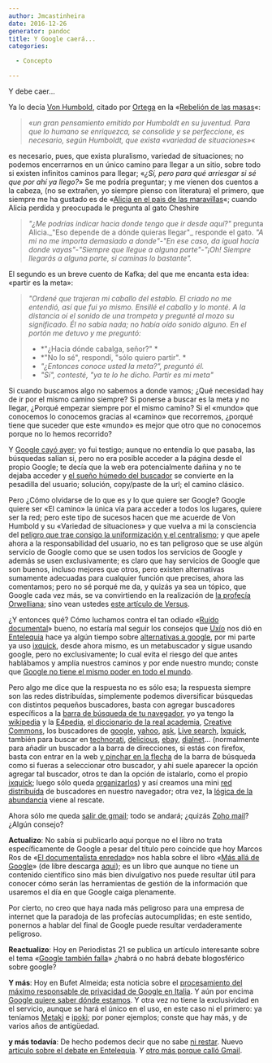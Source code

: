 ```yaml
---
author: Jmcastinheira
date: 2016-12-26
generator: pandoc
title: Y Google caerá...
categories:

  - Concepto

---
```




Y debe caer...

Ya lo decía [Von
Humbold](http://es.wikipedia.org/wiki/Wilhelm_von_Humboldt), citado por
[Ortega](http://es.wikipedia.org/wiki/Jos%C3%A9_Ortega_y_Gasset) en la
«[Rebelión de las
masas](http://www.laeditorialvirtual.com.ar/Pages/Ortega_y_Gasset/Ortega_LaRebelionDeLasMasas01.htm)«:

> «*un gran pensamiento emitido por Humboldt en su juventud. Para que lo
> humano se enriquezca, se consolide y se perfeccione, es necesario,
> según Humboldt, que exista «variedad de situaciones»*«

es necesario, pues, que exista pluralismo, variedad de situaciones; no
podemos encerrarnos en un único camino para llegar a un sitio, sobre
todo si existen infinitos caminos para llegar; «*¿Sí, pero para qué
arriesgar si sé que por ahí ya llego?*» Se me podría preguntar; y me
vienen dos cuentos a la cabeza, (no se extrañen, yo siempre pienso con
literatura) el primero, que siempre me ha gustado es de «[Alicia en el
pais de las
maravillas](http://www.guiascostarica.com/alicia/a1/indice.htm)«; cuando
Alicia perdida y preocupada le pregunta al gato Cheshire

> *"¿Me podrías indicar hacia donde tengo que ir desde aquí?"* pregunta
> Alicia.\_"Eso depende de a dónde quieras llegar"\_ responde el gato.
> *"A mi no me importa demasiado a donde"-"En ese caso, da igual hacia
> donde vayas"-"Siempre que llegue a alguna parte"-"¡Oh! Siempre
> llegarás a alguna parte, si caminas lo bastante".*

El segundo es un breve cuento de Kafka; del que me encanta esta idea:
«partir es la meta»:

> *"Ordené que trajeran mi caballo del establo. El criado no me
> entendió, así que fui yo mismo. Ensillé el caballo y lo monté. A la
> distancia oí el sonido de una trompeta y pregunté al mozo su
> significado. Él no sabía nada; no había oído sonido alguno. En el
> portón me detuvo y me preguntó:*
>
> -   *"¿Hacia dónde cabalga, señor?" *
> -   *"No lo sé", respondí, "sólo quiero partir". *
> -   *"¿Entonces conoce usted la meta?", preguntó él.*
> -   *"Sí", contesté, "ya te lo he dicho. Partir es mi meta"*

Si cuando buscamos algo no sabemos a donde vamos; ¿Qué necesidad hay de
ir por el mismo camino siempre? Si ponerse a buscar es la meta y no
llegar, ¿Porqué empezar siempre por el mismo camino? Si el «mundo» que
conocemos lo conocemos gracias al «camino» que recorremos, ¿porqué tiene
que suceder que este «mundo» es mejor que otro que no conocemos porque
no lo hemos recorrido?

Y [Google cayó
ayer](http://www.soitu.es/soitu/2009/01/31/actualidad/1233415500_123736.html);
yo fui testigo; aunque no entendía lo que pasaba, las búsquedas salían
si, pero no era posible acceder a la página desde el propio Google; te
decía que la web era potencialmente dañina y no te dejaba acceder y [el
sueño húmedo del
buscador](http://www.versvs.net/miniposts/el-sueno-humedo-de-todo-buscador/)
se convierte en la pesadilla del usuario; solución, copy/paste de la
url; el camino clásico.

Pero ¿Cómo olvidarse de lo que es y lo que quiere ser Google? Google
quiere ser «El camino» la única vía para acceder a todos los lugares,
quiere ser la red; pero este tipo de sucesos hacen que me acuerde de Von
Humbold y su «Variedad de situaciones» y que vuelva a mi la consciencia
del [peligro que trae consigo la uniformización y el
centralismo](http://www.versvs.net/anotacion/infraestructura-como-ventaja-competitiva);
y que apele ahora a la responsabilidad del usuario, no es tan peligroso
que se use algún servicio de Google como que se usen todos los servicios
de Google y además se usen exclusivamente; es claro que hay servicios de
Google que son buenos, incluso mejores que otros, pero existen
alternativas sumamente adecuadas para cualquier función que precises,
ahora las comentamos; pero no sé porqué me da, y quizás ya sea un
tópico, que Google cada vez más, se va convirtiendo en la realización de
[la profecía
Orwelliana](http://es.wikipedia.org/wiki/1984_%28novela%29); sino vean
ustedes [este artículo de
Versus](http://www.versvs.net/anotacion/brazos-poderosos-google-son-infinitos-rumore-rumore).

¿Y entonces qué? Cómo luchamos contra el tan odiado «[Ruído
documental](http://entelequia.bligoo.com/content/view/132089/La_informacion_y_el_ruido_documental.html)»
bueno, no estaría mal seguir los consejos que
[Uxío](http://www.bligoo.com/profile/view/79903) nos dió en
[Entelequia](http://entelequia.bligoo.com/content/view/132089/La_informacion_y_el_ruido_documental.html)
hace ya algún tiempo sobre [alternativas a
google](http://entelequia.bligoo.com/content/view/136524/BUSCADORES_DE_INTERNET_GUIA_BASICA.html),
por mi parte ya uso [ixquick](http://eu.ixquick.com/esp/), desde ahora
mismo, es un metabuscador y sigue usando google, pero no exclusivamente;
lo cual evita el riesgo del que antes hablábamos y amplía nuestros
caminos y por ende nuestro mundo; conste que [Google no tiene el mismo
poder en todo el mundo](http://www.abadiadigital.com/noticia3314.html).

Pero algo me dice que la respuesta no es sólo esa; la respuesta siempre
son las redes distribuídas, simplemente podemos diversificar búsquedas
con distintos pequeños buscadores, basta con agregar buscadores
específicos a la [barra de búsqueda de tu
navegador,](http://ixquick.com/do/metasearch.pl?query=agregar+a+barra+busqueda+del+navegador&cat=web&pl=ff&language=espanol)
yo ya tengo la [wikipedia](http://es.wikipedia.org/wiki/Wikipedia) y la
[E4pedia](http://exploradoreselectronicos.net/e4pedia/Portada), [el
diccionario de la real
academia](http://buscon.rae.es/draeI/html/cabecera.htm), [Creative
Commons](http://search.creativecommons.org/), los buscadores de
[google](http://www.google.es/), [yahoo](http://es.search.yahoo.com/),
[ask](http://es.ask.com), [Live search](http://www.live.com/),
[Ixquick](http://ixquick.com/), también para buscar en
[technorati](http://technorati.com/),
[delicious](http://delicious.com/search),
[ebay](http://search.ebay.es/),
[dialnet](http://dialnet.unirioja.es/)... (normalmente para añadir un
buscador a la barra de direcciones, si estás con firefox, basta con
entrar en la web [y pinchar en la
flecha](http://bitelia.com/2007/05/21/motores-de-busqueda-en-firefox/)
de la barra de búsqueda como si fueras a seleccionar otro buscador, y
ahi suele aparecer la opción agregar tal buscador, otros te dan la
opción de istalarlo, como el propio
[ixquick](http://eu2.ixquick.com/esp/download_ixquick_plugin.html);
luego sólo queda
[organizarlos](http://bitelia.com/2008/01/17/organiza-los-motores-de-busqueda-de-firefox/))
y así creamos una mini [red
distribuída](http://exploradoreselectronicos.net/wiki/index.php?title=Red_distribuida)
de buscadores en nuestro navegador; otra vez, la [lógica de la
abundancia](http://exploradoreselectronicos.net/e4pedia/L%C3%B3gica_de_la_abundancia)
viene al rescate.

Ahora sólo me queda [salir de
gmail](http://www.deugarte.com/por-que-abandono-gmail); todo se andará;
¿quizás [Zoho
mail](http://mail.zoho.com/mail/login/login.jsp?serviceurl=%3Fhome)?
¿Algún consejo?

**Actualizo**: No sabía si publicarlo aqui porque no el libro no trata
específicamente de Google a pesar del título pero coíncide que hoy
Marcos Ros de «[El documentalista
enredado](http://www.documentalistaenredado.net/791/mas-alla-de-google-de-jorge-juan-fernandez-garcia/)»
nos habla sobre el libro «[Más allá de
Google](http://www.jorgejuanfernandez.com/archives/2009/01/publicacian_de.html)»
(de libre descarga
[aqui](http://www.infonomia.com/pdf/Mas_alla_de_Google_2008.pdf)); es un
libro que aunque no tiene un contenido científico sino más bien
divulgativo nos puede resultar útil para conocer cómo serán las
herramientas de gestión de la información que usaremos el día en que
Google caiga plenamente.

Por cierto, no creo que haya nada más peligroso para una empresa de
internet que la paradoja de las profecías autocumplidas; en este
sentido, ponernos a hablar del final de Google puede resultar
verdaderamente peligroso.

**Reactualizo**: Hoy en Periodistas 21 se publica un artículo
interesante sobre el tema «[Google también
falla](http://periodistas21.blogspot.com/2009/02/google-tambien-falla.html)»
¿habrá o no habrá debate blogosférico sobre google?

**Y más**: Hoy en Bufet Almeida; esta noticia sobre el [procesamiento
del máximo responsable de privacidad de Google en
Italia](http://www.bufetalmeida.com/499/el-maximo-responsable-de-privacidad-de-google-procesado-en-italia.html).
Y aún por encima [Google quiere saber dónde
estamos](http://www.genbeta.com/2009/02/04-google-latitude-o-como-decirle-a-google-donde-estas-en-cada-momento).
Y otra vez no tiene la exclusividad en el servicio, aunque se hará el
único en el uso, en este caso ni el primero: ya teníamos
[Metaki](http://metaki.com/) e [ipoki](http://www.ipoki.com/); por poner
ejemplos; conste que hay más, y de varios años de antigüedad.

**y más todavía**: De hecho podemos decir que no sabe [ni
restar](http://www.geekets.com/2008/09/26/google-falla-de-nuevo-esta-vez-en-matematicas/).
Nuevo [artículo sobre el debate en
Entelequia](http://entelequia.bligoo.com/content/view/448582/Debatiendo_Google.html).
Y [otro más porque calló
Gmail](http://entelequia.bligoo.com/content/view/454297/Y_Google_volvio_a_caer.html).
